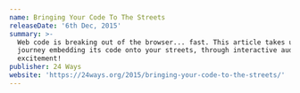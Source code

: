 ```yaml
---
name: Bringing Your Code To The Streets
releaseDate: '6th Dec, 2015'
summary: >-
  Web code is breaking out of the browser... fast. This article takes us on a
  journey embedding its code onto your streets, through interactive audio visual
  excitement!
publisher: 24 Ways
website: 'https://24ways.org/2015/bringing-your-code-to-the-streets/'
---
```


